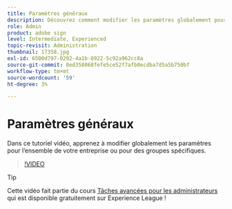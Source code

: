 ```yaml
---
title: Paramètres généraux
description: Découvrez comment modifier les paramètres globalement pour l’ensemble de votre organisation ou pour des groupes spécifiques.
role: Admin
product: adobe sign
level: Intermediate, Experienced
topic-revisit: Administration
thumbnail: 17358.jpg
exl-id: 6500d797-0292-4a1b-8922-5c92a962cc8a
source-git-commit: 0ed358068fefe5ce52f7afb0ecdba7d5a5b750bf
workflow-type: tm+mt
source-wordcount: '59'
ht-degree: 3%

---
```


# Paramètres généraux

Dans ce tutoriel vidéo, apprenez à modifier globalement les paramètres pour l’ensemble de votre entreprise ou pour des groupes spécifiques.

>[!VIDEO](https://video.tv.adobe.com/v/17358?hidetitle=true)

>[!TIP]
>
>Cette vidéo fait partie du cours [Tâches avancées pour les administrateurs](https://experienceleague.adobe.com/?recommended=Sign-A-1-2020.1) qui est disponible gratuitement sur Experience League !
